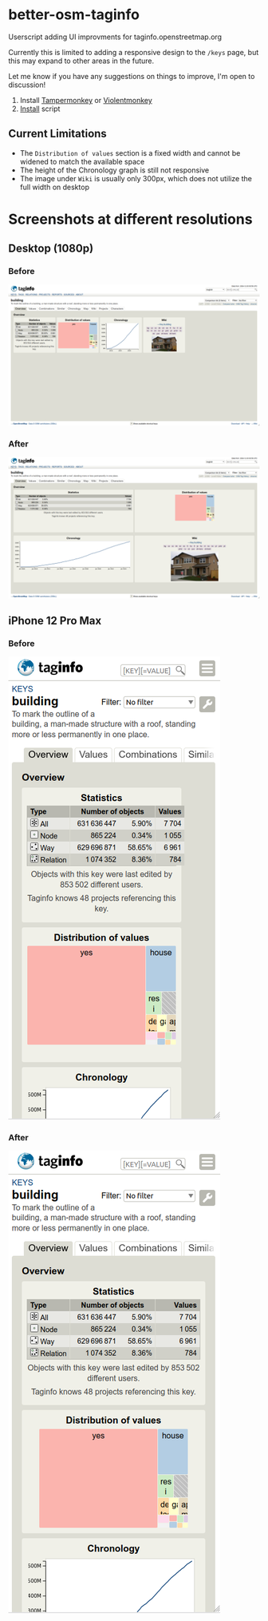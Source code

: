 # better-osm-taginfo
Userscript adding UI improvments for taginfo.openstreetmap.org

Currently this is limited to adding a responsive design to the `/keys` page, but this may expand to other areas in the future.

Let me know if you have any suggestions on things to improve, I'm open to discussion!

1. Install [Tampermonkey](https://www.tampermonkey.net) or [Violentmonkey](https://violentmonkey.github.io/)
2. [Install](https://github.com/wcedmisten/better-osm-taginfo/raw/refs/heads/main/better-osm-taginfo.user.js) script

## Current Limitations

* The `Distribution of values` section is a fixed width and cannot be widened to match the available space
* The height of the Chronology graph is still not responsive
* The image under `Wiki` is usually only 300px, which does not utilize the full width on desktop

# Screenshots at different resolutions

## Desktop (1080p)

### Before

![desktop screenshot before](/screenshots/1080-before.png)

### After

![desktop screenshot after](/screenshots/1080-after.png)

## iPhone 12 Pro Max

### Before

![iphone 12 screenshot before](/screenshots/iphone-12-before.png)

### After

![iphone 12 screenshot after](/screenshots/iphone-12-after.png)
